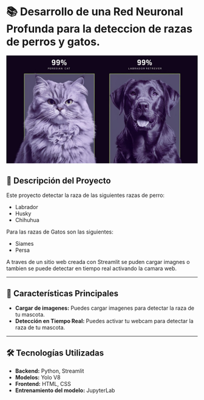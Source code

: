 # 📚 Desarrollo de una Red Neuronal Profunda para la deteccion de razas de perros y gatos.
![](pagina_streamlit/img.png)

## 📖 Descripción del Proyecto
Este proyecto detectar la raza de las siguientes razas de perro: 
- Labrador
- Husky
- Chihuhua

Para las razas de Gatos son las siguientes:
- Siames
- Persa

A traves de un sitio web creada con Streamlit se puden cargar imagnes o tambien se puede detectar en tiempo real activando la camara web.

---

## 🚀 Características Principales
- **Cargar de imagenes:** Puedes cargar imagenes para detectar la raza de tu mascota.
- **Detección en Tiempo Real:** Puedes activar tu webcam para detectar la raza de tu mascota.

---

## 🛠️ Tecnologías Utilizadas
- **Backend:** Python, Streamlit
- **Modelos:** Yolo V8
- **Frontend:** HTML, CSS
- **Entrenamiento del modelo:** JupyterLab
